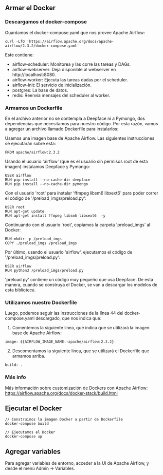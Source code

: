 ## Armar el Docker
### Descargamos el docker-compose
Guardamos el docker-compose.yaml que nos provee Apache Airflow:
```
curl -LfO 'https://airflow.apache.org/docs/apache-airflow/2.3.2/docker-compose.yaml'
```

Este contiene:
- airflow-scheduler: Monitorea y las corre las tareas y DAGs.
- airflow-webserver: Deja disponible al webserver en  http://localhost:8080.
- airflow-worker: Ejecuta las tareas dadas por el scheduler.
- airflow-init: El servicio de inicialización.
- postgres: La base de datos.
- redis: Reenvia mensajes del scheduler al worker.

### Armamos un Dockerfile
En el archivo anterior no se contempla a Deepface ni a Pymongo, dos dependencias que necesitamos para nuestro código. Por esta razón, vamos a agregar un archivo llamado Dockerfile para instalarlos:

Usamos una imagen base de Apache Airflow. Las siguientes instrucciones se ejecutarán sobre esta:
```
FROM apache/airflow:2.3.2
```
Usando el usuario 'airflow' (que es el usuario sin permisos root de esta imagen) instalamos Deepface y Pymongo: 
```
USER airflow
RUN pip install --no-cache-dir deepface
RUN pip install --no-cache-dir pymongo
```
Con el usuario 'root' para instalar 'ffmpeg libsm6 libxext6' para poder correr el código de '/preload_imgs/preload.py':
```
USER root
RUN apt-get update
RUN apt-get install ffmpeg libsm6 libxext6  -y
```
Continuando con el usuario 'root', copiamos la carpeta 'preload_imgs' al Docker:
```
RUN mkdir -p /preload_imgs
COPY ./preload_imgs /preload_imgs
```
Por último, usando el usuario 'airflow', ejecutamos el código de '/preload_imgs/preload.py':
```
USER airflow
RUN python3 /preload_imgs/preload.py
```
'preload.py' contiene un código muy pequeño que usa Deepface. De esta manera, cuando se construya el Docker, se van a descargar los modelos de esta biblioteca.

### Utilizamos nuestro Dockerfile
Luego, podemos seguir las instrucciones de la línea 44 del docker-compose.yaml descargado, que nos indica que:
1. Comentemos la siguiente línea, que indica que se utilizará la imagen base de Apache Airflow:
```
image: ${AIRFLOW_IMAGE_NAME:-apache/airflow:2.3.2}
```
2. Descomentamos la siguiente linea, que se utilizará el Dockerfile que armamos arriba.
```
build: .
```

### Más info
Más información sobre customización de Dockers con Apache Airflow: https://airflow.apache.org/docs/docker-stack/build.html

## Ejecutar el Docker
```
// Construimos la imagen Docker a partir de Dockerfile
docker-compose build

// Ejecutamos el Docker
docker-compose up
```

## Agregar variables
Para agregar variables de entorno, acceder a la UI de Apache Airflow, y desde el menú Admin -> Variables.
